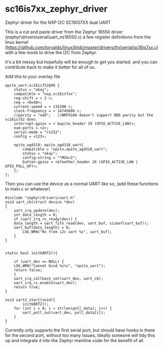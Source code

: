 # sc16is7xx_zephyr_driver
Zephyr driver for the NXP I2C SC16IS7XX dual UART

This is a cut and paste driver from the Zephyr 16550 driver (zephyr\drivers\serial\uart_ns16550.c) a few register definitions from the linux kernel (https://github.com/torvalds/linux/blob/master/drivers/tty/serial/sc16is7xx.c) with a few mods to drive the I2C from Zephyr. 

It's a bit messy but hopefully will be enough to get you started, and you can contribute back to make it better for all of us. 

Add this to your overlay file

	opito_uart:sc16is752@48 {
		status = "okay";
		compatible = "nxp,sc16is7xx";
		reg-shift = < 3 >;
		reg = <0x48>;
		current-speed = < 115200 >;
		clock-frequency = < 14745600 >;
		//parity = "odd"; 	//NRF9160 doesn't support ODD parity but the sc16is752 does.
		interrupt-gpios = < &opito_header 19 (GPIO_ACTIVE_LOW)>;
		num-ports = <2>; 
		serial-mode = "rs232";
		config = <123>;
		
		opito_agd318: opito_agd318_uart{
			compatible = "opito,opito_agd318_uart";
			status = "okay";
			config-string = "*MSG=2";
			button-gpios = <&feather_header 20 (GPIO_ACTIVE_LOW | GPIO_PULL_UP)>; 
		};
	};
	
	
Then you can use the device as a normal UART like so, (add these functions to main.c or whatever)

	#include "zephyr/drivers/uart.h"
	void uart_cb(struct device *dev)
	{
	    uart_irq_update(dev);
	    int data_length = 0;
	    if (uart_irq_rx_ready(dev)) {
		data_length = uart_fifo_read(dev, uart_buf, sizeof(uart_buf));
		uart_buf[data_length] = 0;
			LOG_WRN("Rx from i2c uart %s", uart_buf);
	    }
	}


	static bool initUART2(){

	    if (uart_dev == NULL) {
		LOG_WRN("Cannot bind %s\n", "opito_uart");
		return false;
	    }
	    uart_irq_callback_set(uart_dev, uart_cb);
		uart_irq_rx_enable(uart_dev);
	    return true;
	}

	void uart2_start(void){
	    	initUART2();
		for (int i = 0; i < strlen(poll_data); i++) {
			uart_poll_out(uart_dev, poll_data[i]);
		}
	}


Currently only supports the first serial port, but should have hooks in there for the second port, without too many issues, Ideally someone will tidy this up and integrate it into the Zephyr mainline code for the benefit of all. 

